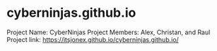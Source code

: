 # cyberninjas.github.io
Project Name: CyberNinjas
Project Members: Alex, Christan, and Raul
Project link: https://itsjonex.github.io/cyberninjas.github.io/
